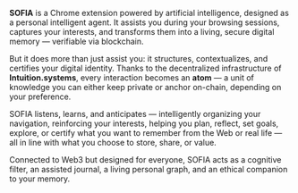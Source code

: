 **SOFIA** is a Chrome extension powered by artificial intelligence, designed as a personal intelligent agent. It assists you during your browsing sessions, captures your interests, and transforms them into a living, secure digital memory — verifiable via blockchain.

But it does more than just assist you: it structures, contextualizes, and certifies your digital identity. Thanks to the decentralized infrastructure of **Intuition.systems**, every interaction becomes an **atom** — a unit of knowledge you can either keep private or anchor on-chain, depending on your preference.

SOFIA listens, learns, and anticipates — intelligently organizing your navigation, reinforcing your interests, helping you plan, reflect, set goals, explore, or certify what you want to remember from the Web or real life — all in line with what you choose to store, share, or value.

Connected to Web3 but designed for everyone, SOFIA acts as a cognitive filter, an assisted journal, a living personal graph, and an ethical companion to your memory.

